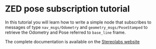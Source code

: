 # ZED pose subscription tutorial

In this tutorial you will learn how to write a simple node that subscribes to messages of type `nav_msgs/Odometry` and `geometry_msgs/PoseStamped` to retrieve the Odometry and Pose referred to `base_line` frame.

The complete documentation is available on the [Stereolabs website](https://www.stereolabs.com/docs/ros2/position/)
